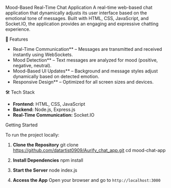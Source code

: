Mood-Based Real-Time Chat Application
A real-time web-based chat application that dynamically adjusts its user interface based on the emotional tone of messages. Built with HTML, CSS, JavaScript, and Socket.IO, the application provides an engaging and expressive chatting experience.

🌟 Features
- Real-Time Communication** – Messages are transmitted and received instantly using WebSockets.
- Mood Detection** – Text messages are analyzed for mood (positive, negative, neutral).
- Mood-Based UI Updates** – Background and message styles adjust dynamically based on detected emotion.
- Responsive Design** – Optimized for all screen sizes and devices.

🛠️ Tech Stack
- **Frontend:** HTML, CSS, JavaScript  
- **Backend:** Node.js, Express.js  
- **Real-Time Communication:** Socket.IO

 Getting Started

To run the project locally:

1. **Clone the Repository**
   git clone https://github.com/datartist0909/Aurify_chat_app.git
   cd mood-chat-app

2. **Install Dependencies**
   npm install

3. **Start the Server**
   node index.js

4. **Access the App**
   Open your browser and go to `http://localhost:3000`

